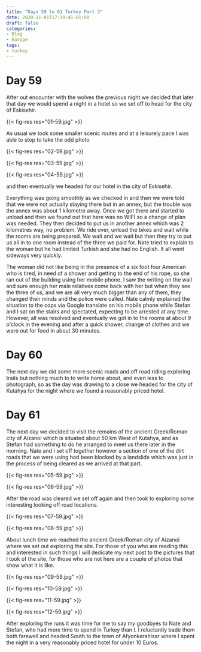 ```yaml
---
title: "Days 59 to 61 Turkey Part 3"
date: 2020-11-01T17:19:41-01:00
draft: false
categories:
- Blog
- Europe
tags:
- turkey
---
```


# Day 59

After out encounter with the wolves the previous night we decided that later that day we would spend a night in a hotel so we set off to head for the city of Eskisehir. 

{{< fig-res res="01-59.jpg" >}}

As usual we took some smaller scenic routes and at a leisurely pace I was able to stop to take the odd photo 

{{< fig-res res="02-59.jpg" >}}

{{< fig-res res="03-59.jpg" >}}

{{< fig-res res="04-59.jpg" >}}

and then eventually we headed for our hotel in the city of Eskisehir. 

Everything was going smoothly as we checked in and then we were told that we were not actually staying there but in an annex, but the trouble was the annex was about 1 kilometre away. Once we got there and started to unload and then we found out that here was no WIFI so a change of plan was needed. They then decided to put us in another annex which was 2 kilometres way, no problem. We ride over, unload the bikes and wait while the rooms are being prepared. We wait and we wait but then they try to put us all in to one room instead of the three we paid for. Nate tried to explain to the woman but he had limited Turkish and she had no English. It all went sideways very quickly. 

The woman did not like being in the presence of a six foot four American who is tired, in need of a shower and getting to the end of his rope, so she ran out of the building using her mobile phone. I saw the writing on the wall and sure enough her male relatives come back with her but when they see the three of us, and we are all very much bigger than any of them, they changed their minds and the police were called. Nate calmly explained the situation to the cops via Google translate on his mobile phone while Stefan and I sat on the stairs and spectated, expecting to be arrested at any time. However, all was resolved and eventually we got in to the rooms at about 9 o'clock in the evening and after a quick shower, change of clothes and we were out for food in about 30 minutes.

# Day 60

The next day we did some more scenic roads and off road riding exploring trails but nothing much to to write home about, and even less to photograph, so as the day was drawing to a close we headed for the city of Kutahya for the night where we found a reasonably priced hotel.

# Day 61

The next day we decided to visit the remains of the ancient Greek/Roman city of Aizanoi which is situated about 50 km West of Kutahya, and as Stefan had something to do he arranged to meet us there later in the morning. Nate and I set off together however a section of one of the dirt roads that we were using had been blocked by a landslide which was just in the process of being cleared as we arrived at that part.

{{< fig-res res="05-59.jpg" >}}

{{< fig-res res="06-59.jpg" >}}

After the road was cleared we set off again and then took to exploring some interesting looking off road locations.

{{< fig-res res="07-59.jpg" >}}

{{< fig-res res="08-59.jpg" >}}

About lunch time we reached the ancient Greek/Roman city of Aizanoi where we set out exploring the site. For those of you who are reading this and interested in such things I will dedicate my next post to the pictures that I took of the site, for those who are not here are a couple of photos that show what it is like.

{{< fig-res res="09-59.jpg" >}}

{{< fig-res res="10-59.jpg" >}}

{{< fig-res res="11-59.jpg" >}}

{{< fig-res res="12-59.jpg" >}}

After exploring the runs it was time for me to say my goodbyes to Nate and Stefan, who had more time to spend in Turkey than I. I reluctantly bade them both farewell and headed South to the town of Afyonkarahisar where I spent the night in a very reasonably priced hotel for under 10 Euros.
